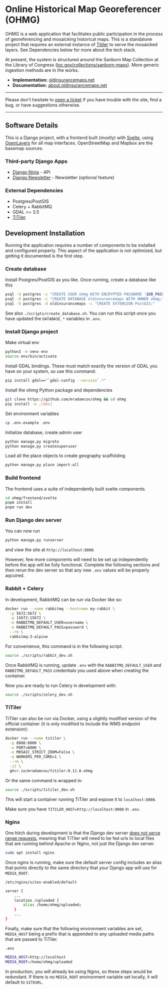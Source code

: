 # Online Historical Map Georeferencer (OHMG)

OHMG is a web application that facilitates public participation in the process of georeferencing and mosaicking historical maps. This is a standalone project that requires an external instance of [Titiler](https://developmentseed.org/titiler) to serve the mosaicked layers. See Dependencies below for more about the tech stack.

At present, the system is structured around the Sanborn Map Collection at the Library of Congress ([loc.gov/collections/sanborn-maps](https://loc.gov/collections/sanborn-maps)). More generic ingestion methods are in the works.

- **Implementation:** [oldinsurancemaps.net](https://oldinsurancemaps.net)
- **Documentation:** [about.oldinsurancemaps.net](https://about.oldinsurancemaps.net)

---

Please don't hesitate to [open a ticket](https://github.com/mradamcox/loc-insurancemaps/issues/new/choose) if you have trouble with the site, find a bug, or have suggestions otherwise.

---

## Software Details

This is a Django project, with a frontend built (mostly) with [Svelte](https://svelte.dev), using [OpenLayers](https://openlayers.org) for all map interfaces. OpenStreetMap and Mapbox are the basemap sources.

### Third-party Django Apps

- [Django Ninja](https://django-ninja.dev) - API
- [Django Newsletter](https://github.com/jazzband/django-newsletter) - Newsletter (optional feature)

### External Dependencies

- Postgres/PostGIS
- Celery + RabbitMQ
- GDAL >= 3.5
- [TiTiler](https://developmentseed.org/titiler)

## Development Installation

Running the application requires a number of components to be installed and configured properly. This aspect of the application is not optimized, but getting it documented is the first step.

### Create database

Install Postgres/PostGIS as you like. Once running, create a database like this

```bash
psql -U postgres -c "CREATE USER ohmg WITH ENCRYPTED PASSWORD '$DB_PASSWORD'"
psql -U postgres -c "CREATE DATABASE oldinsurancemaps WITH OWNER ohmg;"
psql -U postgres -d oldinsurancemaps -c "CREATE EXTENSION PostGIS;"
```

See also `./scripts/create_database.sh`. You can run this script once you have updated the `DATABASE_*` variables in `.env`.

### Install Django project

Make virtual env

```bash
python3 -m venv env
source env/bin/activate
```

Install GDAL bindings. These must match exactly the version of GDAL you have on your system, so use this command:

```bash
pip install gdal=="`gdal-config --version`.*"
```

Install the ohmg Python package and dependencies

```bash
git clone https://github.com/mradamcox/ohmg && cd ohmg
pip install -e .[dev]
```

Set environment variables

```bash
cp .env.example .env
```

Initialize database, create admin user

```bash
python manage.py migrate
python manage.py createsuperuser
```

Load all the place objects to create geography scaffolding

```bash
python manage.py place import-all
```

### Build frontend

The frontend uses a suite of independently built svelte components.

```bash
cd ohmg/frontend/svelte
pnpm install
pnpm run dev
```

### Run Django dev server

You can now run

```bash
python manage.py runserver
```

and view the site at `http://localhost:8000`.

However, few more components will need to be set up independently before the app will be fully functional. Complete the following sections and then rerun the dev server so that any new `.env` values will be properly aqcuired.

### Rabbit + Celery

In development, RabbitMQ can be run via Docker like so:

```bash
docker run --name rabbitmq --hostname my-rabbit \
  -p 5672:5672 \
  -p 15672:15672 \
  -e RABBITMQ_DEFAULT_USER=username \
  -e RABBITMQ_DEFAULT_PASS=password \
  --rm \
  rabbitmq:3-alpine
```

For convenience, this command is in the following script:

```bash
source ./scripts/rabbit_dev.sh
```

Once RabbitMQ is running, update `.env` with the `RABBITMQ_DEFAULT_USER` and `RABBITMQ_DEFAULT_PASS` credentials you used above when creating the container.

Now you are ready to run Celery in development with:

```bash
source ./scripts/celery_dev.sh
```

### TiTiler

TiTiler can also be run via Docker, using a slightly modified version of the official container (it is only modified to include the WMS endpoint extension):

```bash
docker run --name titiler \
  -p 8008:8000 \
  -e PORT=8000 \
  -e MOSAIC_STRICT_ZOOM=False \
  -e WORKERS_PER_CORE=1 \
  --rm \
  -it \
  ghcr.io/mradamcox/titiler:0.11.6-ohmg
```

Or the same command is wrapped in:

```bash
source ./scripts/titiler_dev.sh
```

This will start a container running TiTiler and expose it to `localhost:8008`.

Make sure you have `TITILER_HOST=http://localhost:8008` in `.env`.

### Nginx

One hitch during development is that the Django dev server [does not serve range requests](https://code.djangoproject.com/ticket/22479), meaning that TiTiler will need to be fed urls to local files that are running behind Apache or Nginx, not just the Django dev server.

```bash
sudo apt install nginx
```

Once nginx is running, make sure the default server config includes an alias that points directly to the same directory that your Django app will use for `MEDIA_ROOT`.

`/etc/nginx/sites-enabled/default`

```bash
server {
    ...
    location /uploaded {
        alias /home/ohmg/uploaded;
    }
    ...
}
```

Finally, make sure that the following environment variables are set, `MEDIA_HOST` being a prefix that is appended to any uploaded media paths that are passed to TiTiler.

`.env`

```bash
MEDIA_HOST=http://localhost
MEDIA_ROOT=/home/ohmg/uploaded
```

In production, you will already be using Nginx, so these steps would be redundant. If there is no `MEDIA_ROOT` environment variable set locally, it will default to `SITEURL`.

